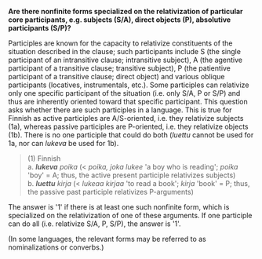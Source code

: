 **Are there nonfinite forms specialized on the relativization of particular core participants, e.g. subjects (S/A), direct objects (P), absolutive participants (S/P)?**

Participles are known for the capacity to relativize constituents of the situation described in the clause; such participants include S (the single participant of an intransitive clause; intransitive subject), A (the agentive participant of a transitive clause; transitive subject), P (the patientive participant of a transitive clause; direct object) and various oblique participants (locatives, instrumentals, etc.). Some participles can relativize only one specific participant of the situation (i.e. only S/A, P or S/P) and thus are inherently oriented toward that specific participant. This question asks whether there are such participles in a language. This is true for Finnish as active participles are A/S-oriented, i.e. they relativize subjects (1a), whereas passive participles are P-oriented, i.e. they relativize objects (1b). There is no one participle that could do both (*luettu* cannot be used for 1a, nor can *lukeva* be used for 1b).

>(1) Finnish<br/> 
>a. ***lukeva** poika* (< *poika, joka lukee* 'a boy who is reading'; *poika* 'boy' = A; thus, the active present participle relativizes subjects)<br/>
>b. ***luettu** kirja* (< *lukeaa kirjaa* 'to read a book'; *kirja* 'book' = P; thus, the passive past participle relativizes P-arguments)

The answer is '1' if there is at least one such nonfinite form, which is specialized on the relativization of one of these arguments. If one participle can do all (i.e. relativize S/A, P, S/P), the answer is '1'. 

(In some languages, the relevant forms may be referred to as nominalizations or converbs.)

